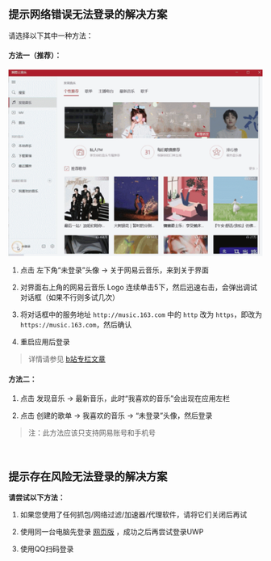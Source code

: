 
## 提示网络错误无法登录的解决方案

请选择以下其中一种方法：

#### 方法一（推荐）：

![演示动图](sethttps.gif)

1. 点击 左下角“未登录”头像 → 关于网易云音乐，来到关于界面

2. 对界面右上角的网易云音乐 Logo 连续单击5下，然后迅速右击，会弹出调试对话框（如果不行则多试几次）

3. 将对话框中的服务地址 ```http://music.163.com``` 中的 ```http``` 改为 ```https```，即改为 ```https://music.163.com```，然后确认

4. 重启应用后登录

> 详情请参见 [b站专栏文章](https://www.bilibili.com/read/cv9556360/)

#### 方法二：

1. 点击 发现音乐 → 最新音乐，此时“我喜欢的音乐”会出现在应用左栏

2. 点击 创建的歌单 → 我喜欢的音乐 → “未登录”头像，然后登录

> 注：此方法应该只支持网易账号和手机号


&nbsp;
## 提示存在风险无法登录的解决方案

**请尝试以下方法：**

1. 如果您使用了任何抓包/网络过滤/加速器/代理软件，请将它们关闭后再试

2. 使用同一台电脑先登录 [网页版](https://music.163.com) ，成功之后再尝试登录UWP

3. 使用QQ扫码登录

